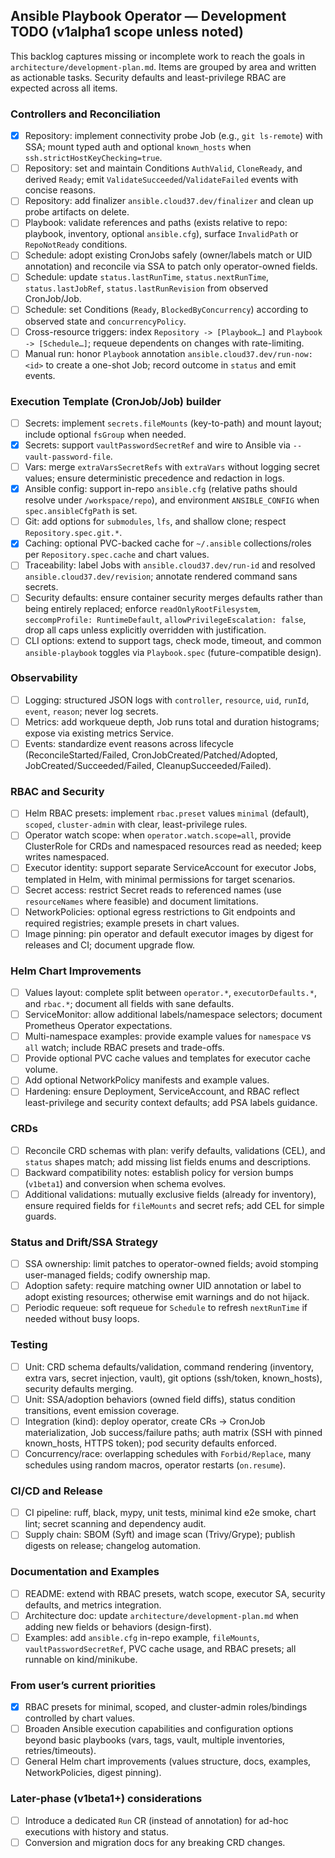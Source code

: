 ## Ansible Playbook Operator — Development TODO (v1alpha1 scope unless noted)

This backlog captures missing or incomplete work to reach the goals in `architecture/development-plan.md`. Items are grouped by area and written as actionable tasks. Security defaults and least-privilege RBAC are expected across all items.

### Controllers and Reconciliation
- [x] Repository: implement connectivity probe Job (e.g., `git ls-remote`) with SSA; mount typed auth and optional `known_hosts` when `ssh.strictHostKeyChecking=true`.
- [ ] Repository: set and maintain Conditions `AuthValid`, `CloneReady`, and derived `Ready`; emit `ValidateSucceeded`/`ValidateFailed` events with concise reasons.
- [ ] Repository: add finalizer `ansible.cloud37.dev/finalizer` and clean up probe artifacts on delete.
- [ ] Playbook: validate references and paths (exists relative to repo: playbook, inventory, optional `ansible.cfg`), surface `InvalidPath` or `RepoNotReady` conditions.
- [ ] Schedule: adopt existing CronJobs safely (owner/labels match or UID annotation) and reconcile via SSA to patch only operator-owned fields.
- [ ] Schedule: update `status.lastRunTime`, `status.nextRunTime`, `status.lastJobRef`, `status.lastRunRevision` from observed CronJob/Job.
- [ ] Schedule: set Conditions (`Ready`, `BlockedByConcurrency`) according to observed state and `concurrencyPolicy`.
- [ ] Cross-resource triggers: index `Repository -> [Playbook…]` and `Playbook -> [Schedule…]`; requeue dependents on changes with rate-limiting.
- [ ] Manual run: honor `Playbook` annotation `ansible.cloud37.dev/run-now: <id>` to create a one-shot Job; record outcome in `status` and emit events.

### Execution Template (CronJob/Job) builder
- [ ] Secrets: implement `secrets.fileMounts` (key-to-path) and mount layout; include optional `fsGroup` when needed.
- [x] Secrets: support `vaultPasswordSecretRef` and wire to Ansible via `--vault-password-file`.
- [ ] Vars: merge `extraVarsSecretRefs` with `extraVars` without logging secret values; ensure deterministic precedence and redaction in logs.
- [x] Ansible config: support in-repo `ansible.cfg` (relative paths should resolve under `/workspace/repo`), and environment `ANSIBLE_CONFIG` when `spec.ansibleCfgPath` is set.
- [ ] Git: add options for `submodules`, `lfs`, and shallow clone; respect `Repository.spec.git.*`.
- [x] Caching: optional PVC-backed cache for `~/.ansible` collections/roles per `Repository.spec.cache` and chart values.
- [ ] Traceability: label Jobs with `ansible.cloud37.dev/run-id` and resolved `ansible.cloud37.dev/revision`; annotate rendered command sans secrets.
- [ ] Security defaults: ensure container security merges defaults rather than being entirely replaced; enforce `readOnlyRootFilesystem`, `seccompProfile: RuntimeDefault`, `allowPrivilegeEscalation: false`, drop all caps unless explicitly overridden with justification.
- [ ] CLI options: extend to support tags, check mode, timeout, and common `ansible-playbook` toggles via `Playbook.spec` (future-compatible design).

### Observability
- [ ] Logging: structured JSON logs with `controller`, `resource`, `uid`, `runId`, `event`, `reason`; never log secrets.
- [ ] Metrics: add workqueue depth, Job runs total and duration histograms; expose via existing metrics Service.
- [ ] Events: standardize event reasons across lifecycle (ReconcileStarted/Failed, CronJobCreated/Patched/Adopted, JobCreated/Succeeded/Failed, CleanupSucceeded/Failed).

### RBAC and Security
- [ ] Helm RBAC presets: implement `rbac.preset` values `minimal` (default), `scoped`, `cluster-admin` with clear, least-privilege rules.
- [ ] Operator watch scope: when `operator.watch.scope=all`, provide ClusterRole for CRDs and namespaced resources read as needed; keep writes namespaced.
- [ ] Executor identity: support separate ServiceAccount for executor Jobs, templated in Helm, with minimal permissions for target scenarios.
- [ ] Secret access: restrict Secret reads to referenced names (use `resourceNames` where feasible) and document limitations.
- [ ] NetworkPolicies: optional egress restrictions to Git endpoints and required registries; example presets in chart values.
- [ ] Image pinning: pin operator and default executor images by digest for releases and CI; document upgrade flow.

### Helm Chart Improvements
- [ ] Values layout: complete split between `operator.*`, `executorDefaults.*`, and `rbac.*`; document all fields with sane defaults.
- [ ] ServiceMonitor: allow additional labels/namespace selectors; document Prometheus Operator expectations.
- [ ] Multi-namespace examples: provide example values for `namespace` vs `all` watch; include RBAC presets and trade-offs.
- [ ] Provide optional PVC cache values and templates for executor cache volume.
- [ ] Add optional NetworkPolicy manifests and example values.
- [ ] Hardening: ensure Deployment, ServiceAccount, and RBAC reflect least-privilege and security context defaults; add PSA labels guidance.

### CRDs
- [ ] Reconcile CRD schemas with plan: verify defaults, validations (CEL), and `status` shapes match; add missing list fields enums and descriptions.
- [ ] Backward compatibility notes: establish policy for version bumps (`v1beta1`) and conversion when schema evolves.
- [ ] Additional validations: mutually exclusive fields (already for inventory), ensure required fields for `fileMounts` and secret refs; add CEL for simple guards.

### Status and Drift/SSA Strategy
- [ ] SSA ownership: limit patches to operator-owned fields; avoid stomping user-managed fields; codify ownership map.
- [ ] Adoption safety: require matching owner UID annotation or label to adopt existing resources; otherwise emit warnings and do not hijack.
- [ ] Periodic requeue: soft requeue for `Schedule` to refresh `nextRunTime` if needed without busy loops.

### Testing
- [ ] Unit: CRD schema defaults/validation, command rendering (inventory, extra vars, secret injection, vault), git options (ssh/token, known_hosts), security defaults merging.
- [ ] Unit: SSA/adoption behaviors (owned field diffs), status condition transitions, event emission coverage.
- [ ] Integration (kind): deploy operator, create CRs → CronJob materialization, Job success/failure paths; auth matrix (SSH with pinned known_hosts, HTTPS token); pod security defaults enforced.
- [ ] Concurrency/race: overlapping schedules with `Forbid/Replace`, many schedules using random macros, operator restarts (`on.resume`).

### CI/CD and Release
- [ ] CI pipeline: ruff, black, mypy, unit tests, minimal kind e2e smoke, chart lint; secret scanning and dependency audit.
- [ ] Supply chain: SBOM (Syft) and image scan (Trivy/Grype); publish digests on release; changelog automation.

### Documentation and Examples
- [ ] README: extend with RBAC presets, watch scope, executor SA, security defaults, and metrics integration.
- [ ] Architecture doc: update `architecture/development-plan.md` when adding new fields or behaviors (design-first).
- [ ] Examples: add `ansible.cfg` in-repo example, `fileMounts`, `vaultPasswordSecretRef`, PVC cache usage, and RBAC presets; all runnable on kind/minikube.

### From user’s current priorities
- [x] RBAC presets for minimal, scoped, and cluster-admin roles/bindings controlled by chart values.
- [ ] Broaden Ansible execution capabilities and configuration options beyond basic playbooks (vars, tags, vault, multiple inventories, retries/timeouts).
- [ ] General Helm chart improvements (values structure, docs, examples, NetworkPolicies, digest pinning).

### Later-phase (v1beta1+) considerations
- [ ] Introduce a dedicated `Run` CR (instead of annotation) for ad-hoc executions with history and status.
- [ ] Conversion and migration docs for any breaking CRD changes.
